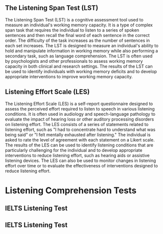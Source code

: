 ## The Listening Span Test (LST)

The Listening Span Test (LST) is a cognitive assessment tool used to measure an individual's working memory capacity. It is a type of complex span task that requires the individual to listen to a series of spoken sentences and then recall the final word of each sentence in the correct order. The difficulty of the task increases as the number of sentences in each set increases. The LST is designed to measure an individual's ability to hold and manipulate information in working memory while also performing a secondary task, such as language comprehension. The LST is often used by psychologists and other professionals to assess working memory capacity in both clinical and research settings. The results of the LST can be used to identify individuals with working memory deficits and to develop appropriate interventions to improve working memory capacity.

## Listening Effort Scale (LES)

The Listening Effort Scale (LES) is a self-report questionnaire designed to assess the perceived effort required to listen to speech in various listening conditions. It is often used in audiology and speech-language pathology to evaluate the impact of hearing loss or other auditory processing disorders on listening effort. The LES consists of a series of statements related to listening effort, such as "I had to concentrate hard to understand what was being said" or "I felt mentally exhausted after listening." The individual is asked to rate the level of agreement with each statement on a Likert scale. The results of the LES can be used to identify listening conditions that are particularly challenging for the individual and to develop appropriate interventions to reduce listening effort, such as hearing aids or assistive listening devices. The LES can also be used to monitor changes in listening effort over time or to evaluate the effectiveness of interventions designed to reduce listening effort.

# Listening Comprehension Tests

## IELTS Listening Test

## IELTS Listening Test
